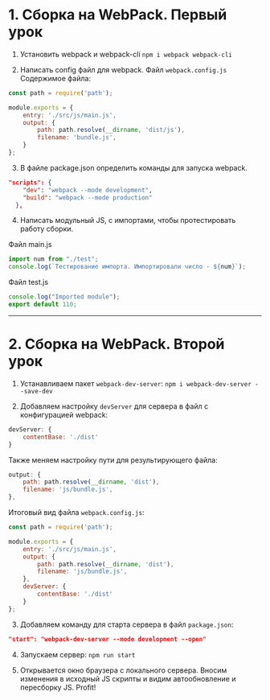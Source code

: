# 1. Сборка на WebPack. Первый урок

1. Установить webpack и webpack-cli
`npm i webpack webpack-cli`

2. Написать config файл для webpack. Файл `webpack.config.js`
Содержимое файла:
```js
const path = require('path');

module.exports = {
    entry: './src/js/main.js',
    output: {
        path: path.resolve(__dirname, 'dist/js'),
        filename: 'bundle.js',
    }
};
```

3. В файле package.json определить команды для запуска webpack.
```json
"scripts": {
    "dev": "webpack --mode development",
    "build": "webpack --mode production"
  },
```

4. Написать модульный JS, c импортами, чтобы протестировать работу сборки.

Файл main.js
```js
import num from "./test";
console.log(`Тестирование импорта. Импортировали число - ${num}`);
```

Файл test.js
```js
console.log("Imported module");
export default 110;
```

-------------------------------------------------------------------------------

# 2. Сборка на WebPack. Второй урок

1. Устанавливаем пакет `webpack-dev-server`:
`npm i webpack-dev-server --save-dev`

2. Добавляем настройку `devServer` для сервера в файл с конфигурацией webpack:
```js
devServer: {
    contentBase: './dist'
}
```

Также меняем настройку пути для результирующего файла:
```js
output: {
    path: path.resolve(__dirname, 'dist'),
    filename: 'js/bundle.js',
},
```

Итоговый вид файла `webpack.config.js`:
```js
const path = require('path');

module.exports = {
    entry: './src/js/main.js',
    output: {
        path: path.resolve(__dirname, 'dist'),
        filename: 'js/bundle.js',
    },
    devServer: {
        contentBase: './dist'
    }
};
```

3. Добавляем команду для старта сервера в файл `package.json`:
```json
"start": "webpack-dev-server --mode development --open"
```

4. Запускаем сервер:
`npm run start`

5. Открывается окно браузера с локального сервера.
Вносим изменения в исходный JS скрипты и видим автообновление и пересборку JS. Profit!
